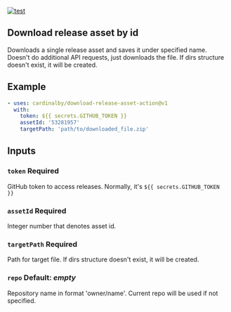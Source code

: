[![test](https://github.com/cardinalby/download-release-asset-action/actions/workflows/test.yml/badge.svg)](https://github.com/cardinalby/download-release-asset-action/actions/workflows/test.yml)

## Download release asset by id

Downloads a single release asset and saves it under specified name. Doesn't do additional 
API requests, just downloads the file. If dirs structure doesn't exist, it will be created.

## Example

```yaml
- uses: cardinalby/download-release-asset-action@v1
  with:
    token: ${{ secrets.GITHUB_TOKEN }}  
    assetId: '53281957'
    targetPath: 'path/to/downloaded_file.zip'
```

## Inputs

### `token` **Required**
GitHub token to access releases. Normally, it's `${{ secrets.GITHUB_TOKEN }}`

### `assetId` **Required**
Integer number that denotes asset id.

### `targetPath` **Required**
Path for target file. If dirs structure doesn't exist, it will be created.

### `repo` Default: _empty_
Repository name in format 'owner/name'. Current repo will be used if not specified.